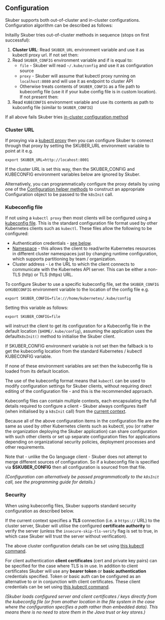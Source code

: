 ## Configuration

Skuber supports both out-of-cluster and in-cluster configurations.
Сonfiguration algorithm can be described as follows:

Initailly Skuber tries out-of-cluster methods in sequence (stops on first successful):
 1. __Cluster URL__: Read `SKUBER_URL` environment variable and use it as kubectl proxy url. If not set then:
 1. Read `SKUBER_CONFIG` environment variable and if is equal to:
    * `file`  - Skuber will read `~/.kube/config` and use it as configuration source
    * `proxy` - Skuber will assume that kubectl proxy running on `localhost:8080` and will use it as endpoint to cluster API 
    * Otherwise treats contents of `SKUBER_CONFIG` as a file path to kubeconfig file (use it if your kube config file is in custom location). If not present then:
 1. Read `KUBECONFIG` environment variable and use its contents as path to kubconfig file (similar to `SKUBER_CONFIG`)


If all above fails Skuber tries [in-cluster configuration method](https://kubernetes.io/docs/tasks/access-application-cluster/access-cluster/#accessing-the-api-from-a-pod)


### Cluster URL

If proxying via a [kubectl proxy](https://kubernetes.io/docs/user-guide/kubectl/v1.6/#proxy) then you can configure Skuber to connect through that proxy by setting the SKUBER_URL environment variable to point at it e.g.

    export SKUBER_URL=http://locahost:8001

If the cluster URL is set this way, then the SKUBER_CONFIG and KUBECONFIG environment variables below are ignored by Skuber.

Alternatively, you can programmatically configure the proxy details by using one of the [Configuration helper methods](https://github.com/doriordan/skuber/blob/master/client/src/main/scala/skuber/api/Configuration.scala#L32) to construct an appropriate Configuration object to be passed to the `k8sInit` call.

### Kubeconfig file

If not using a `kubectl proxy` then most clients will be configured using a [kubeconfig file](https://kubernetes.io/docs/tasks/access-application-cluster/authenticate-across-clusters-kubeconfig/). This is the standard configuration file format used by other Kubernetes clients such as `kubectl`. These files allow the following to be configured:

- Authentication credentials - [see below](#security).
- [Namespace](https://kubernetes.io/docs/concepts/overview/working-with-objects/namespaces/) - this allows the client to read/write Kubernetes resources in different cluster namespaces just by changing runtime configuration, which supports partitioning by team / organization.
- Cluster address - i.e the URL to which the client connects to communicate with the Kubernetes API server. This can be either a non-TLS (http) or TLS (https) URL.

To configure Skuber to use a specific kubeconfig file, set the `SKUBER_CONFIG` or`KUBECONFIG` environment variable to the location of the config file e.g.

    export SKUBER_CONFIG=file:///home/kubernetes/.kube/config
 
Setting this variable as follows:

    export SKUBER_CONFIG=file

will instruct the client to get its configuration for a Kubeconfig file in the default location (`$HOME/.kube/config`), assuming the application uses the default`k8sInit()` method to initialise the Skuber client.

If SKUBER_CONFIG environment variable is not set then the fallback is to get the kubeconfig location from the standard Kubernetes / kubectl KUBECONFIG variable.

If none of these environment variables are set then the kubeconfig file is loaded from its default location.

The use of the kubeconfig format means that `kubectl` can be used to modify configuration settings for Skuber clients, without requiring direct editing of the configuration file - and this is the recommended approach.

Kubeconfig files can contain multiple contexts, each encapsulating the full details required to configure a client - Skuber always configures itself (when initialised by a `k8sInit` call) from the [current context](https://kubernetes.io/docs/user-guide/kubectl/v1.6/#-em-current-context-em-).

Because all of the above configuration items in the configuration file are the same as used by other Kubernetes clients such as kubectl, you (or rather the organization deploying the Skuber application) can share configuration with such other clients or set up separate configuration files for applications depending on organizational security policies, deployment processes and other requirements. 

Note that - unlike the Go language client - Skuber does not attempt to merge different sources of configuration. So if a kubeconfig file is specified via **$SKUBER_CONFIG** then all configuration is sourced from that file.

*(Configuration can alternatively be passed programmatically to the `k8sInit` call, see the programming guide for details.)*

### Security

When using kubeconfig files, Skuber supports standard security configuration as described below.

If the current context specifies a **TLS** connection (i.e. a `https://` URL) to the cluster server, Skuber will utilise the configured **certificate authority** to verify the server (unless the `insecure-skip-tls-verify` flag is set to true, in which case Skuber will trust the server without verification). 

The above cluster configuration details can be set using [this kubectl command](https://kubernetes.io/docs/user-guide/kubectl/v1.6/#-em-set-cluster-em-).

For client authentication **client certificates** (cert and private key pairs) can be specified for the case where TLS is in use. In addition to client certificates Skuber will use any **bearer token** or **basic authentication** credentials specified. Token or basic auth can be configured as an alternative to or in conjunction with client certificates. These client credentials can be set using [this kubectl command](https://kubernetes.io/docs/user-guide/kubectl/v1.6/#-em-set-credentials-em-).

*(Skuber loads configured server and client certificates / keys directly from the kubeconfig file (or from another location in the file system in the case where the configuration specifies a path rather than embedded data). This means there is no need to store them in the Java trust or key stores.)*


